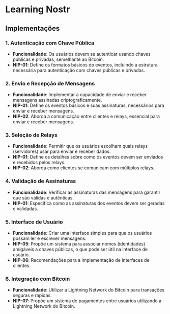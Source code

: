 # Learning Nostr

## Implementações

### 1. **Autenticação com Chave Pública**

- **Funcionalidade**: Os usuários devem se autenticar usando chaves públicas e privadas, semelhante ao Bitcoin.
- **NIP-01**: Define os formatos básicos de eventos, incluindo a estrutura necessária para autenticação com chaves públicas e privadas.

### 2. **Envio e Recepção de Mensagens**

- **Funcionalidade**: Implementar a capacidade de enviar e receber mensagens assinadas criptograficamente.
- **NIP-01**: Define os eventos básicos e suas assinaturas, necessários para enviar e receber mensagens.
- **NIP-02**: Aborda a comunicação entre clientes e relays, essencial para enviar e receber mensagens.

### 3. **Seleção de Relays**

- **Funcionalidade**: Permitir que os usuários escolham quais relays (servidores) usar para enviar e receber dados.
- **NIP-01**: Define os detalhes sobre como os eventos devem ser enviados e recebidos pelos relays.
- **NIP-02**: Aborda como clientes se comunicam com múltiplos relays.

### 4. **Validação de Assinaturas**

- **Funcionalidade**: Verificar as assinaturas das mensagens para garantir que são válidas e autênticas.
- **NIP-01**: Especifica como as assinaturas dos eventos devem ser geradas e validadas.

### 5. **Interface de Usuário**

- **Funcionalidade**: Criar uma interface simples para que os usuários possam ler e escrever mensagens.
- **NIP-05**: Propõe um sistema para associar nomes (identidades) amigáveis a chaves públicas, o que pode ser útil na interface de usuário.
- **NIP-06**: Recomendações para a implementação de interfaces de clientes.

### 6. **Integração com Bitcoin**

- **Funcionalidade**: Utilizar a Lightning Network do Bitcoin para transações seguras e rápidas.
- **NIP-07**: Propõe um sistema de pagamentos entre usuários utilizando a Lightning Network do Bitcoin.

